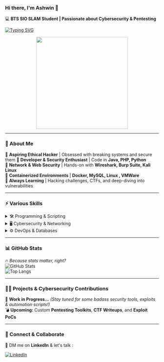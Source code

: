 ### Hi there, I'm Ashwin 👋  

💻 **BTS SIO SLAM Student | Passionate about Cybersecurity & Pentesting**  

[![Typing SVG](https://readme-typing-svg.demolab.com?font=Josefin+Sans&weight=600&pause=1000&color=6B2191&width=435&lines=Ashwin%2C+Developer+%26+Future+Pentester)](https://git.io/typing-svg)
<div align="center">
  <img src="https://media.giphy.com/media/xT9IgzoKnwFNmISR8I/giphy.gif" height="300"/>
</div>  

---

### 🚀 About Me  
🔹 **Aspiring Ethical Hacker** | Obsessed with breaking systems and secure them
🔹 **Developer & Security Enthusiast** | Code in **Java, PHP, Python**  
🔹 **Network & Web Security** | Hands-on with **Wireshark, Burp Suite, Kali Linux**  
🔹 **Containerized Environments** | **Docker, MySQL, Linux , VMWare**  
🔹 **Always Learning** | Hacking challenges, CTFs, and deep-diving into vulnerabilities  

---

### ⚡ Various Skills  
<details>
  <summary>🛠️ Programming & Scripting</summary>
  
  ![Python](https://img.shields.io/badge/Python-3776AB?style=for-the-badge&logo=python&logoColor=white)  
  ![Java](https://img.shields.io/badge/Java-ED8B00?style=for-the-badge&logo=java&logoColor=white)  
  ![PHP](https://img.shields.io/badge/PHP-777BB4?style=for-the-badge&logo=php&logoColor=white)  
  ![JavaScript](https://img.shields.io/badge/JavaScript-F7DF1E?style=for-the-badge&logo=javascript&logoColor=black)  
  ![HTML5](https://img.shields.io/badge/HTML5-E34F26?style=for-the-badge&logo=html5&logoColor=white)  
  ![CSS3](https://img.shields.io/badge/CSS3-1572B6?style=for-the-badge&logo=css3&logoColor=white)  
</details>

<details>
  <summary>🖥️ Cybersecurity & Networking</summary>

  ![Wireshark](https://img.shields.io/badge/Wireshark-1679A7?style=for-the-badge&logo=wireshark&logoColor=white)  
  ![TCPEye](https://img.shields.io/badge/TCPEye-9B8B26?style=for-the-badge&logo=generic&logoColor=white)  
  ![Telnet](https://img.shields.io/badge/Telnet-2A4B8A?style=for-the-badge&logo=generic&logoColor=white)  
  ![Metasploit](https://img.shields.io/badge/Metasploit-1B6F64?style=for-the-badge&logo=metasploit&logoColor=white)  
  ![Kali Linux](https://img.shields.io/badge/Kali_Linux-557C94?style=for-the-badge&logo=kalilinux&logoColor=white)  
</details>

<details>
  <summary>⚙️ DevOps & Databases</summary>

  ![Docker](https://img.shields.io/badge/Docker-2496ED?style=for-the-badge&logo=docker&logoColor=white)  
  ![MySQL](https://img.shields.io/badge/MySQL-4479A1?style=for-the-badge&logo=mysql&logoColor=white)  
  ![Linux](https://img.shields.io/badge/Linux-FCC624?style=for-the-badge&logo=linux&logoColor=black)  
</details>

---

### 📊 GitHub Stats  
🔥 *Because stats matter, right?*  
![GitHub Stats](https://github-readme-stats.vercel.app/api?username=winashr&show_icons=true&theme=tokyonight)  
![Top Langs](https://github-readme-stats.vercel.app/api/top-langs/?username=winashr&layout=compact&theme=tokyonight)  

---

### 🏴‍☠️ Projects & Cybersecurity Contributions  
🚧 **Work in Progress...** *(Stay tuned for some badass security tools, exploits & automation scripts!)*  
💣 **Upcoming:** Custom **Pentesting Toolkits**, **CTF Writeups**, and **Exploit PoCs**  

---

### 📡 Connect & Collaborate  
📩 DM me on **LinkedIn** & let's talk :  

[![LinkedIn](https://img.shields.io/badge/LinkedIn-0A66C2?style=for-the-badge&logo=linkedin&logoColor=white)](https://www.linkedin.com/in/ashwinrajavel/)  


